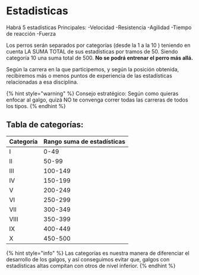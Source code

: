 # Estadisticas

Habrá 5 estadísticas Principales: -Velocidad -Resistencia -Agilidad -Tiempo de reacción -Fuerza

Los perros serán separados por categorías (desde la 1 a la 10 ) teniendo en cuenta LA SUMA TOTAL de sus estadísticas por tramos de 50. Siendo categoría 10 una suma total de 500. **No se podrá entrenar el perro más allá.**

Según la carrera en la que participemos, y según la posición obtenida, recibiremos más o menos puntos de experiencia de las estadísticas relacionadas a esa disciplina.

{% hint style="warning" %}
Consejo estratégico: Según como quieras enfocar al galgo, quizá NO te convenga correr todas las carreras de todos los tipos.
{% endhint %}

## Tabla de categorías:

| Categoría | Rango suma de estadísticas |
| --------- | -------------------------- |
| I         | 0-49                       |
| II        | 50-99                      |
| III       | 100-149                    |
| IV        | 150-199                    |
| V         | 200-249                    |
| VI        | 250-299                    |
| VII       | 300-349                    |
| VIII      | 350-399                    |
| IX        | 400-449                    |
| X         | 450-500                    |

{% hint style="info" %}
Las categorías es nuestra manera de diferenciar el desarrollo de los galgos, y así conseguimos evitar que, galgos con estadísticas altas compitan con otros de nivel inferior.
{% endhint %}
